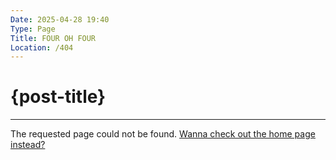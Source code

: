 ```yaml
---
Date: 2025-04-28 19:40
Type: Page
Title: FOUR OH FOUR
Location: /404
---
```


# {post-title}

---

The requested page could not be found. [Wanna check out the home page instead?](/)
